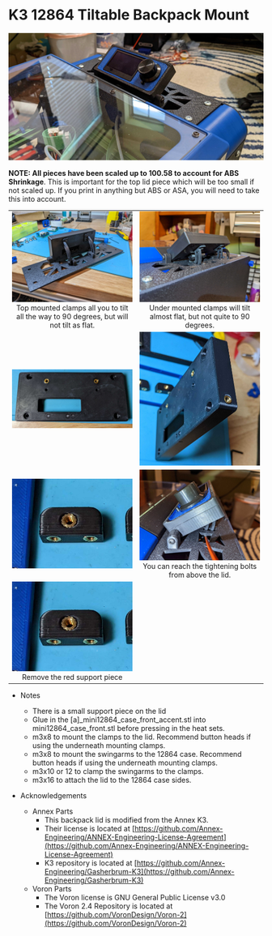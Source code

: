 
 K3 12864 Tiltable Backpack Mount
============
![Top View](Images/TopView.jpg)

**NOTE:  All pieces have been scaled up to 100.58 to account for ABS Shrinkage**.  This is important for the top lid piece which will be too small if not scaled up.  If you print in anything but ABS or ASA, you will need to take this into account.

<TABLE width=100%>
<TR>
<TD width=50% align=center><img src="Images/TopMountedClamp.jpg"><BR>Top mounted clamps all you to tilt all the way to 90 degrees, but will not tilt as flat.</TD>
<TD width=50% align=center><img src="Images/UnderMountedClamp.jpg"><BR>Under mounted clamps will tilt almost flat, but not quite to 90 degrees.</TD>
</TR>
<TR>
<TD width=50% align=center><img src="Images/case_rear.jpg"></TD>
<TD width=50% align=center><img src="Images/case_rear2.jpg"></TD>
</TR>
<TR>
<TD width=50% align=center><img src="Images/clamp.jpg"></TD>
<TD width=50% align=center><img src="Images/UnderMountedClamp_Adjustable.jpg"><BR>You can reach the tightening bolts from above the lid.</TD>
</TR>
<TR>
<TD width=50% align=center><img src="Images/clamp.jpg"><BR>Remove the red support piece</TD>
<TD></TD>
</TR>
</TABLE>

 - Notes
	 - There is a small support piece on the lid
	 - Glue in the [a]_mini12864_case_front_accent.stl into mini12864_case_front.stl before pressing in the heat sets.
	 - m3x8 to mount the clamps to the lid.  Recommend button heads if using the underneath mounting clamps.
	 - m3x8 to mount the swingarms to the 12864 case.  Recommend button heads if using the underneath mounting clamps.
	 - m3x10 or 12 to clamp the swingarms to the clamps.
	 - m3x16 to attach the lid to the 12864 case sides.  

 - Acknowledgements
	 - Annex Parts
		 - This backpack lid is modified from the Annex K3.   
		 - Their license is located at [https://github.com/Annex-Engineering/ANNEX-Engineering-License-Agreement](https://github.com/Annex-Engineering/ANNEX-Engineering-License-Agreement)
		 - K3 repository is located at [https://github.com/Annex-Engineering/Gasherbrum-K3](https://github.com/Annex-Engineering/Gasherbrum-K3)
	- Voron Parts
		- The Voron license is GNU General Public License v3.0
		- The Voron 2.4 Repository is located at [https://github.com/VoronDesign/Voron-2](https://github.com/VoronDesign/Voron-2)



